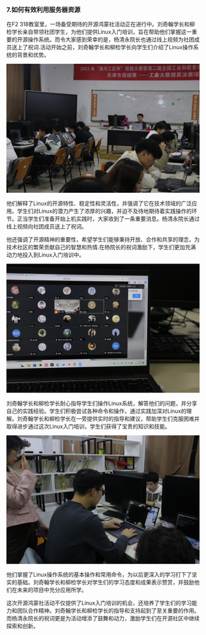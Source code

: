 ### 7.如何有效利用服务器资源
在F2 318教室里，一场备受期待的开源鸿蒙社活动正在进行中。刘奇翰学长和柳检学长亲自带领社团学生，为他们提供Linux入门培训，旨在帮助他们掌握这一重要的开源操作系统。而令大家感到荣幸的是，杨清永院长也通过线上视频为社团成员送上了祝词.活动开始之前，刘奇翰学长和柳检学长向学生们介绍了Linux操作系统的背景和优势。

![刘奇翰讲课](./img/img7.1.JPG)

他们解释了Linux的开源特性、稳定性和灵活性，并强调了它在技术领域的广泛应用。学生们对Linux的潜力产生了浓厚的兴趣，并迫不及待地期待着实践操作的环节。正当学生们准备开始上机实践时，大家收到了一条重要消息。杨清永院长通过线上视频向社团成员送上了祝词。  

他还强调了开源精神的重要性，希望学生们能够秉持开放、合作和共享的理念，为技术社区的繁荣贡献自己的智慧和热情.在杨院长的祝词激励下，学生们更加充满动力地投入到Linux入门培训中。

![杨院长祝词](./img/img7.2.JPG)

刘奇翰学长和柳检学长耐心指导学生们操作Linux系统，解答他们的问题，并分享自己的实践经验。学生们积极尝试各种命令和操作，通过实践加深对Linux的理解。刘奇翰学长和柳检学长在一旁提供实时的指导和建议，帮助学生们克服困难并取得进步通过这次Linux入门培训，学生们获得了宝贵的知识和技能。 

![刘奇翰指导成员](./img/img7.3.JPG) 

他们掌握了Linux操作系统的基本操作和常用命令，为以后更深入的学习打下了坚实的基础。刘奇翰学长和柳检学长对学生们的学习态度和成果表示赞赏，并鼓励他们在未来的项目中充分应用所学。  

这次开源鸿蒙社活动不仅提供了Linux入门培训的机会，还培养了学生们的学习能力和团队合作精神。刘奇翰学长和柳检学长的指导和支持起到了至关重要的作用。而杨清永院长的祝词更是为活动增添了鼓舞和动力，激励学生们在开源社区中继续探索和创新。